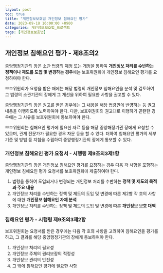 ```yaml
---
layout: post
toc: true
title: "개인정보보호법 개인정보 침해요인 평가"
date: 2023-09-18 16:00:00 +0900
categories: 개인정보보호법_프로젝트
tags: [개인정보보호법]
---
```

## 개인정보 침해요인 평가 - 제8조의2

중앙행정기관의 장은 소관 법령의 제정 또는 개정을 통하여 **개인정보 처리를 수반하는 정책이나 제도를 도입 및 변경하는 경우**에는 보호위원회에 개인정보 침해요인 평가를 요청하여야 한다.

보호위원회가 요청을 받은 때에는 해당 법령의 개인정보 침해요인을 분석 및 검토하여 그 법령의 소관기관의 장에게 그 개선을 위하여 필요한 사항을 권고할 수 있다.

중앙행정기관의 장은 권고를 받은 경우에는 그 내용을 해당 법령안에 반영하는 등 권고내용을 이행하도록 노력하여야 한다. 다만, 보호위원회의 권고대로 이행하기 곤란한 경우에는 그 사유를 보호위원회에 통보하여야 한다.

보호위원회는 침해요인 평가에 필요한 자료 등을 해당 중앙해정기관 장에게 요청할 수 있으며, 관계 전문가가 필요한 경우 자문 등을 할 수 있다. 더하여 침해요인 평가의 세부기준 및 방법 등 지침을 수립하여 중앙행정기관의 장에게 통보할 수 있다.

### 개인정보 침해요인 평가 요청서 - 시행령 제9조의3제1항

중앙행정기관의 장은 개인정보 침해요인 평가를 요청하는 경우 다음 각 사항을 포함하는 개인정보 침해요인 평가 요청서를 보호위원회에 제출하여야 한다.

 1. 법령을 통하여 도입되거나 변경되는 개인정보 처리를 수반하는 **정책 및 제도의 목적과 주요 내용**
 2. 개인정보 처리를 수반하는 정책 및 제도의 도입 및 변경에 따른 제2항 각 호의 사항에 대한 **개인정보 침해요인 자체 분석**
 3. 개인정보 처리를 수반하는 정책 및 제도의 도입 및 변경에 따른 **개인정보 보호 대책**

### 침해요인 평가 - 시행령 제9조의3제2항

보호위원회는 요청서를 받은 경우에는 다음 각 호의 사항을 고려하여 침해요인을 평가를 하고, 그 결과를 해당 중앙행정기관의 장에게 통보하여야 한다.

 1. 개인정보 처리의 필요성
 2. 개인정보 주체의 권리보장의 적정성
 3. 개인정보 관리의 안전성
 4. 그 밖에 침해요인 평가에 필요한 사항
